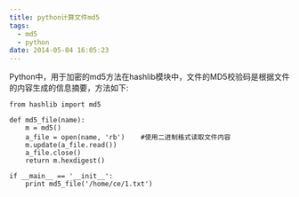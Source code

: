 ```yaml
---
title: python计算文件md5
tags:
  - md5
  - python
date: 2014-05-04 16:05:23
---
```


Python中，用于加密的md5方法在hashlib模块中，文件的MD5校验码是根据文件的内容生成的信息摘要，方法如下:

```
from hashlib import md5

def md5_file(name):
    m = md5()
    a_file = open(name, 'rb')    #使用二进制格式读取文件内容
    m.update(a_file.read())
    a_file.close()
    return m.hexdigest()

if __main__ == '__init__':
    print md5_file('/home/ce/1.txt')
```

